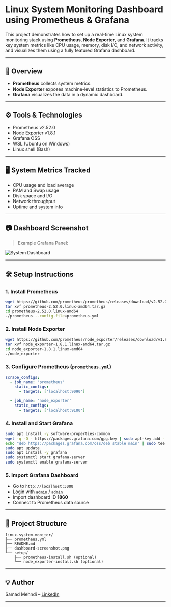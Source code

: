 # Linux System Monitoring Dashboard using Prometheus & Grafana

This project demonstrates how to set up a real-time Linux system monitoring stack using **Prometheus**, **Node Exporter**, and **Grafana**. It tracks key system metrics like CPU usage, memory, disk I/O, and network activity, and visualizes them using a fully featured Grafana dashboard.

---

## 📌 Overview

- **Prometheus** collects system metrics.
- **Node Exporter** exposes machine-level statistics to Prometheus.
- **Grafana** visualizes the data in a dynamic dashboard.

---

## ⚙️ Tools & Technologies

- Prometheus v2.52.0
- Node Exporter v1.8.1
- Grafana OSS
- WSL (Ubuntu on Windows)
- Linux shell (Bash)

---

## 🖥️ System Metrics Tracked

- CPU usage and load average
- RAM and Swap usage
- Disk space and I/O
- Network throughput
- Uptime and system info

---

## 📷 Dashboard Screenshot

> Example Grafana Panel:

![System Dashboard](dashboard-screenshot.png)

---

## 🛠️ Setup Instructions

### 1. Install Prometheus

```bash
wget https://github.com/prometheus/prometheus/releases/download/v2.52.0/prometheus-2.52.0.linux-amd64.tar.gz
tar xvf prometheus-2.52.0.linux-amd64.tar.gz
cd prometheus-2.52.0.linux-amd64
./prometheus --config.file=prometheus.yml
```

### 2. Install Node Exporter

```bash
wget https://github.com/prometheus/node_exporter/releases/download/v1.8.1/node_exporter-1.8.1.linux-amd64.tar.gz
tar xvf node_exporter-1.8.1.linux-amd64.tar.gz
cd node_exporter-1.8.1.linux-amd64
./node_exporter
```

### 3. Configure Prometheus (`prometheus.yml`)

```yaml
scrape_configs:
  - job_name: 'prometheus'
    static_configs:
      - targets: ['localhost:9090']

  - job_name: 'node_exporter'
    static_configs:
      - targets: ['localhost:9100']
```

### 4. Install and Start Grafana

```bash
sudo apt install -y software-properties-common
wget -q -O - https://packages.grafana.com/gpg.key | sudo apt-key add -
echo "deb https://packages.grafana.com/oss/deb stable main" | sudo tee /etc/apt/sources.list.d/grafana.list
sudo apt update
sudo apt install -y grafana
sudo systemctl start grafana-server
sudo systemctl enable grafana-server
```

### 5. Import Grafana Dashboard

- Go to `http://localhost:3000`
- Login with `admin` / `admin`
- Import dashboard ID **1860**
- Connect to Prometheus data source

---

## 📁 Project Structure

```
linux-system-monitor/
├── prometheus.yml
├── README.md
├── dashboard-screenshot.png
└── setup/
    ├── prometheus-install.sh (optional)
    └── node_exporter-install.sh (optional)
```

---

## 💡 Author

Samad Mehndi – [LinkedIn](https://linkedin.com/in/samad-mehndi)

---
